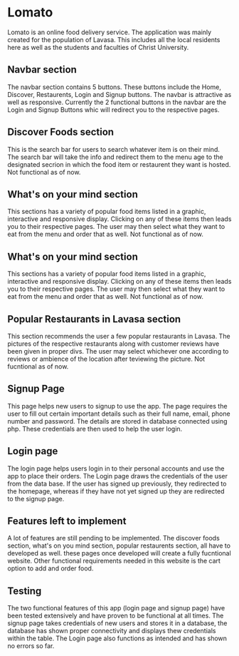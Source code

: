 
# Lomato

Lomato is an online food delivery service. The application was mainly created for the population of Lavasa. This includes all the local residents here as well as the students and faculties of Christ University.



## Navbar section

The navbar section contains 5 buttons. These buttons include the Home, Discover, Restaurents, Login and Signup buttons. The navbar is attractive as well as responsive. Currently the 2 functional buttons in the navbar are the Login and Signup Buttons whic will redirect you to the respective pages.
## Discover Foods section

This is the search bar for users to search whatever item is on their mind. The search bar will take the info and redirect them to the menu age to the designated secrion in which the food item or restaurent they want is hosted. Not functional as of now.

## What's on your mind section

This sections has a variety of popular food items listed in a graphic, interactive and responsive display. Clicking on any of these items then leads you to their respective pages. The user may then select what they want to eat from the menu and order that as well. Not functional as of now. 
## What's on your mind section

This sections has a variety of popular food items listed in a graphic, interactive and responsive display. Clicking on any of these items then leads you to their respective pages. The user may then select what they want to eat from the menu and order that as well. Not functional as of now. 
## Popular Restaurants in Lavasa section

This section recommends the user a few popular restaurants in Lavasa. The pictures of the respective restaurants along with customer reviews have been given in proper divs. The user may select whichever one according to reviews or ambience of the location after teviewing the picture. Not fucntional as of now. 

## Signup Page

This page helps new users to signup to use the app. The page requires the user to fill out certain important details such as their full name, email, phone number and password. The details are stored in database connected using php. These credentials are then used to help the user login.


## Login page

The login page helps users login in to their personal accounts and use the app to place their orders. The Login page draws the credentials of the user from the data base. If the user has signed up previously, they redirected to the homepage, whereas if they have not yet signed up they are redirected to the signup page. 
## Features left to implement

A lot of features are still pending to be implemented. The discover foods section, what's on you mind section, popular restaurents section, all have to developed as well. these pages once developed will create a fully fucntional website. Other functional requirements needed in this website is the cart option to add and order food.
## Testing

The two functional features of this app (login page and signup page) have been tested extensively and have proven to be functional at all times. The signup page takes credentials of new users and stores it in a database, the database has shown proper connectivity and displays thew credentials within the table. The Login page also functions as intended and has shown no errors so far.